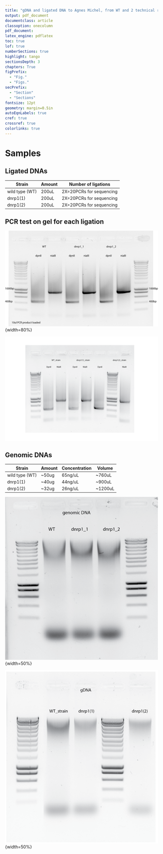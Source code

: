 ```yaml
---
title: "gDNA and ligated DNA to Agnes Michel, from WT and 2 technical replicates of dnrp1"
output: pdf_document
documentclass: article
classoption: onecolumn
pdf_document:
latex_engine: pdflatex
toc: true
lof: true
numberSections: true
highlight: tango
sectionsDepth: 3
chapters: True
figPrefix:
  - "Fig."
  - "Figs."
secPrefix:
  - "Section"
  - "Sections"
fontsize: 12pt
geometry: margin=0.5in
autoEqnLabels: true
cref: true
crossref: true
colorlinks: true
---
```


# Samples

## Ligated DNAs

| Strain 	| Amount 	| Number of ligations 	|
|-	|-	|-	|
| wild type (WT) 	| 200uL 	| 2X=20PCRs for sequencing 	|
| dnrp1(1) 	| 200uL 	| 2X=20PCRs for sequencing 	|
| dnrp1(2) 	| 200uL 	| 2X=20PCRs for sequencing 	|

## PCR test on gel for each ligation

![Ligation #1 ](../Images/24102020-all-strains-50ul-PCR-succesful2sequencing.png){width=80%}


![Ligation #2 ](../Images/02122020-all-strains-50ul-PCR-test-Agnes-01.png)

## Genomic DNAs

| Strain 	| Amount 	| Concentration 	| Volume 	|
|-	|-	|-	|-	|
| wild type (WT) 	| ~50ug 	| 65ng/uL 	| ~760uL 	|
| dnrp1(1) 	| ~40ug 	| 44ng/uL 	| ~900uL 	|
| dnrp1(2) 	| ~32ug 	| 26ng/uL 	| ~1200uL 	|

![DNA-extraction#1](../Images/15102020-new-dna-extraction.png){width=50%}

![DNA-extraction#2](../Images/02122020-DNA-extraction-sample-II-for-Agnes-02.png){width=50%}